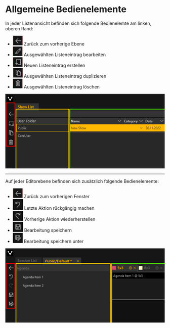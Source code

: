 # Allgemeine Bedienelemente

In jeder Listenansicht befinden sich folgende Bedienelemte am linken, oberen Rand:
<ul>
<li><div><img src="img/Manager/be_arrow.png" /> Zurück zum vorherige Ebene</div> </li>
<li><div><img src="img/Manager/be_pencil.png"/> Ausgewählten Listeneintrag bearbeiten</div></li>
<li><div><img src="img/Manager/be_new.png"/> Neuen Listeneintrag erstellen</div></li>
<li><div><img src="img/Manager/be_duplicate.png"/> Ausgewählten Listeneintrag duplizieren</div></li>
<li><div><img src="img/Manager/be_delete.png"/> Ausgewählten Listeneintrag löschen</div></li>
</ul>


![Placeholder](img/Manager/Bedienelemente.PNG)

***

Auf jeder Editorebene befinden sich zusätzlich folgende Bedienelemente:

<ul>
<li><div><img src="img/Manager/be_arrow.png" /> Zurück zum vorherigen Fenster</div> </li>
<li><div><img src="img/Manager/undo.png"/> Letzte Aktion rückgängig machen</div></li>
<li><div><img src="img/Manager/redo.png"/> Vorherige Aktion wiederherstellen</div></li>
<li><div><img src="img/Manager/save.png"/> Bearbeitung speichern</div></li>
<li><div><img src="img/Manager/saveas.png"/> Bearbeitung speichern unter</div></li>
</ul>

![Placeholder](img/Manager/Bedienelemente-Editor.PNG)

